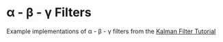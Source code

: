 # α - β - γ Filters

Example implementations of α - β - γ filters from the [Kalman Filter Tutorial](https://www.kalmanfilter.net/default.aspx)
